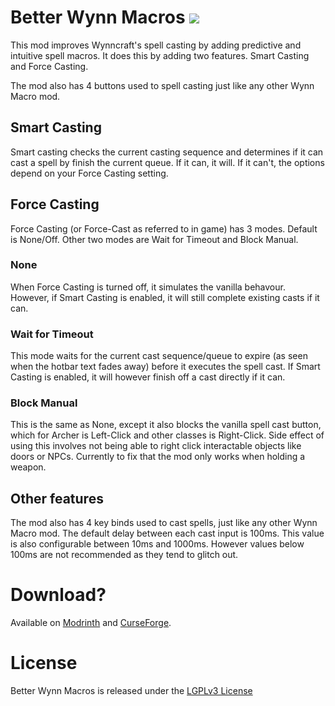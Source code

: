 # Better Wynn Macros [<img src="https://img.shields.io/github/license/Kirdow/BetterWynnMacros">](https://github.com/Kirdow/BetterWynnMacros/blob/master/LICENSE)
This mod improves Wynncraft's spell casting by adding predictive and intuitive spell macros. It does this by adding two features. Smart Casting and Force Casting.

The mod also has 4 buttons used to spell casting just like any other Wynn Macro mod.

## Smart Casting
Smart casting checks the current casting sequence and determines if it can cast a spell by finish the current queue. If it can, it will. If it can't, the options depend on your Force Casting setting.

## Force Casting
Force Casting (or Force-Cast as referred to in game) has 3 modes. Default is None/Off. Other two modes are Wait for Timeout and Block Manual.

### None
When Force Casting is turned off, it simulates the vanilla behavour. However, if Smart Casting is enabled, it will still complete existing casts if it can.

### Wait for Timeout
This mode waits for the current cast sequence/queue to expire (as seen when the hotbar text fades away) before it executes the spell cast. If Smart Casting is enabled, it will however finish off a cast directly if it can.

### Block Manual
This is the same as None, except it also blocks the vanilla spell cast button, which for Archer is Left-Click and other classes is Right-Click. Side effect of using this involves not being able to right click interactable objects like doors or NPCs. Currently to fix that the mod only works when holding a weapon.

## Other features
The mod also has 4 key binds used to cast spells, just like any other Wynn Macro mod. The default delay between each cast input is 100ms. This value is also configurable between 10ms and 1000ms. However values below 100ms are not recommended as they tend to glitch out.

# Download?
Available on [Modrinth](<https://modrinth.com/mod/better-wynn-macros>) and [CurseForge](<https://legacy.curseforge.com/minecraft/mc-mods/betterwynnmacros>).

# License
Better Wynn Macros is released under the [LGPLv3 License](https://github.com/Kirdow/BetterWynnMacros/blob/master/LICENSE)
